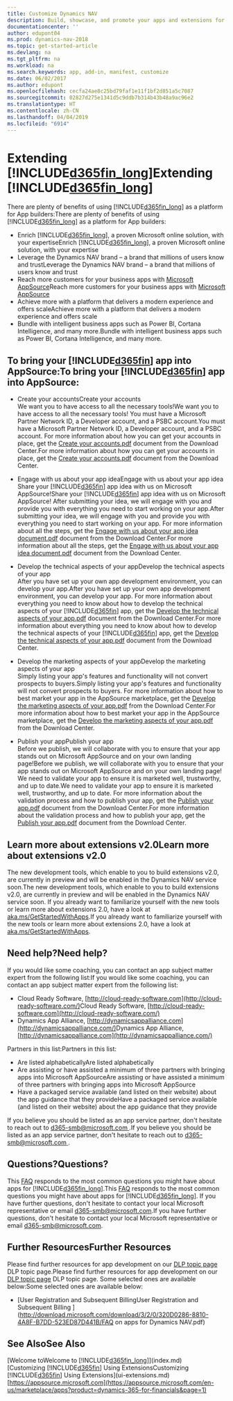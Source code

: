 ```yaml
---
title: Customize Dynamics NAV
description: Build, showcase, and promote your apps and extensions for Dynamics NAV.
documentationcenter: ''
author: edupont04
ms.prod: dynamics-nav-2018
ms.topic: get-started-article
ms.devlang: na
ms.tgt_pltfrm: na
ms.workload: na
ms.search.keywords: app, add-in, manifest, customize
ms.date: 06/02/2017
ms.author: edupont
ms.openlocfilehash: cecfa24ae8c25bd79faf1e11f1bf2d851a5c7087
ms.sourcegitcommit: 02827d275e1341d5c9ddb7b314b43b48a9ac96e2
ms.translationtype: HT
ms.contentlocale: zh-CN
ms.lasthandoff: 04/04/2019
ms.locfileid: "6914"
---
```

# <a name="extending-included365finlongincludesd365finlongmdmd"></a><span data-ttu-id="1c6fb-103">Extending [!INCLUDE[d365fin_long](includes/d365fin_long_md.md)]</span><span class="sxs-lookup"><span data-stu-id="1c6fb-103">Extending [!INCLUDE[d365fin_long](includes/d365fin_long_md.md)]</span></span>
<span data-ttu-id="1c6fb-104">There are plenty of benefits of using [!INCLUDE[d365fin_long](includes/d365fin_long_md.md)] as a platform for App builders:</span><span class="sxs-lookup"><span data-stu-id="1c6fb-104">There are plenty of benefits of using [!INCLUDE[d365fin_long](includes/d365fin_long_md.md)] as a platform for App builders:</span></span>

* <span data-ttu-id="1c6fb-105">Enrich [!INCLUDE[d365fin_long](includes/d365fin_long_md.md)], a proven Microsoft online solution, with your expertise</span><span class="sxs-lookup"><span data-stu-id="1c6fb-105">Enrich [!INCLUDE[d365fin_long](includes/d365fin_long_md.md)], a proven Microsoft online solution, with your expertise</span></span>  
* <span data-ttu-id="1c6fb-106">Leverage the Dynamics NAV brand – a brand that millions of users know and trust</span><span class="sxs-lookup"><span data-stu-id="1c6fb-106">Leverage the Dynamics NAV brand – a brand that millions of users know and trust</span></span>  
* <span data-ttu-id="1c6fb-107">Reach more customers for your business apps with [Microsoft AppSource](https://appsource.microsoft.com/)</span><span class="sxs-lookup"><span data-stu-id="1c6fb-107">Reach more customers for your business apps with [Microsoft AppSource](https://appsource.microsoft.com/)</span></span>  
* <span data-ttu-id="1c6fb-108">Achieve more with a platform that delivers a modern experience and offers scale</span><span class="sxs-lookup"><span data-stu-id="1c6fb-108">Achieve more with a platform that delivers a modern experience and offers scale</span></span>  
* <span data-ttu-id="1c6fb-109">Bundle with intelligent business apps such as Power BI, Cortana Intelligence, and many more.</span><span class="sxs-lookup"><span data-stu-id="1c6fb-109">Bundle with intelligent business apps such as Power BI, Cortana Intelligence, and many more.</span></span>  

## <a name="to-bring-your-included365finincludesd365finmdmd-app-into-appsource"></a><span data-ttu-id="1c6fb-110">To bring your [!INCLUDE[d365fin](includes/d365fin_md.md)] app into AppSource:</span><span class="sxs-lookup"><span data-stu-id="1c6fb-110">To bring your [!INCLUDE[d365fin](includes/d365fin_md.md)] app into AppSource:</span></span>
+ <span data-ttu-id="1c6fb-111">Create your accounts</span><span class="sxs-lookup"><span data-stu-id="1c6fb-111">Create your accounts</span></span>  
<span data-ttu-id="1c6fb-112">We want you to have access to all the necessary tools!</span><span class="sxs-lookup"><span data-stu-id="1c6fb-112">We want you to have access to all the necessary tools!</span></span> <span data-ttu-id="1c6fb-113">You must have a Microsoft Partner Network ID, a Developer account, and a PSBC account.</span><span class="sxs-lookup"><span data-stu-id="1c6fb-113">You must have a Microsoft Partner Network ID, a Developer account, and a PSBC account.</span></span>
<span data-ttu-id="1c6fb-114">For more information about how you can get your accounts in place, get the [Create your accounts.pdf](https://go.microsoft.com/fwlink/?linkid=841514) document from the Download Center.</span><span class="sxs-lookup"><span data-stu-id="1c6fb-114">For more information about how you can get your accounts in place, get the [Create your accounts.pdf](https://go.microsoft.com/fwlink/?linkid=841514) document from the Download Center.</span></span>

+ <span data-ttu-id="1c6fb-115">Engage with us about your app idea</span><span class="sxs-lookup"><span data-stu-id="1c6fb-115">Engage with us about your app idea</span></span>  
<span data-ttu-id="1c6fb-116">Share your [!INCLUDE[d365fin](includes/d365fin_md.md)] app idea with us on Microsoft AppSource!</span><span class="sxs-lookup"><span data-stu-id="1c6fb-116">Share your [!INCLUDE[d365fin](includes/d365fin_md.md)] app idea with us on Microsoft AppSource!</span></span> <span data-ttu-id="1c6fb-117">After submitting your idea, we will engage with you and provide you with everything you need to start working on your app.</span><span class="sxs-lookup"><span data-stu-id="1c6fb-117">After submitting your idea, we will engage with you and provide you with everything you need to start working on your app.</span></span>
<span data-ttu-id="1c6fb-118">For more information about all the steps, get the [Engage with us about your app idea document.pdf](https://go.microsoft.com/fwlink/?linkid=841515) document from the Download Center.</span><span class="sxs-lookup"><span data-stu-id="1c6fb-118">For more information about all the steps, get the [Engage with us about your app idea document.pdf](https://go.microsoft.com/fwlink/?linkid=841515) document from the Download Center.</span></span>

+ <span data-ttu-id="1c6fb-119">Develop the technical aspects of your app</span><span class="sxs-lookup"><span data-stu-id="1c6fb-119">Develop the technical aspects of your app</span></span>    
<span data-ttu-id="1c6fb-120">After you have set up your own app development environment, you can develop your app.</span><span class="sxs-lookup"><span data-stu-id="1c6fb-120">After you have set up your own app development environment, you can develop your app.</span></span>
<span data-ttu-id="1c6fb-121">For more information about everything you need to know about how to develop the technical aspects of your [!INCLUDE[d365fin](includes/d365fin_md.md)] app, get the [Develop the technical aspects of your app.pdf](https://go.microsoft.com/fwlink/?linkid=841516) document from the Download Center.</span><span class="sxs-lookup"><span data-stu-id="1c6fb-121">For more information about everything you need to know about how to develop the technical aspects of your [!INCLUDE[d365fin](includes/d365fin_md.md)] app, get the [Develop the technical aspects of your app.pdf](https://go.microsoft.com/fwlink/?linkid=841516) document from the Download Center.</span></span>

+ <span data-ttu-id="1c6fb-122">Develop the marketing aspects of your app</span><span class="sxs-lookup"><span data-stu-id="1c6fb-122">Develop the marketing aspects of your app</span></span>  
<span data-ttu-id="1c6fb-123">Simply listing your app's features and functionality will not convert prospects to buyers.</span><span class="sxs-lookup"><span data-stu-id="1c6fb-123">Simply listing your app's features and functionality will not convert prospects to buyers.</span></span> <span data-ttu-id="1c6fb-124">For more information about how to best market your app in the AppSource marketplace, get the [Develop the marketing aspects of your app.pdf](https://go.microsoft.com/fwlink/?linkid=841518) from the Download Center.</span><span class="sxs-lookup"><span data-stu-id="1c6fb-124">For more information about how to best market your app in the AppSource marketplace, get the [Develop the marketing aspects of your app.pdf](https://go.microsoft.com/fwlink/?linkid=841518) from the Download Center.</span></span>

+ <span data-ttu-id="1c6fb-125">Publish your app</span><span class="sxs-lookup"><span data-stu-id="1c6fb-125">Publish your app</span></span>  
<span data-ttu-id="1c6fb-126">Before we publish, we will collaborate with you to ensure that your app stands out on Microsoft AppSource and on your own landing page!</span><span class="sxs-lookup"><span data-stu-id="1c6fb-126">Before we publish, we will collaborate with you to ensure that your app stands out on Microsoft AppSource and on your own landing page!</span></span> <span data-ttu-id="1c6fb-127">We need to validate your app to ensure it is marketed well, trustworthy, and up to date.</span><span class="sxs-lookup"><span data-stu-id="1c6fb-127">We need to validate your app to ensure it is marketed well, trustworthy, and up to date.</span></span>
<span data-ttu-id="1c6fb-128">For more information about the validation process and how to publish your app, get the [Publish your app.pdf](https://go.microsoft.com/fwlink/?linkid=841517) document from the Download Center.</span><span class="sxs-lookup"><span data-stu-id="1c6fb-128">For more information about the validation process and how to publish your app, get the [Publish your app.pdf](https://go.microsoft.com/fwlink/?linkid=841517) document from the Download Center.</span></span>

## <a name="learn-more-about-extensions-v20"></a><span data-ttu-id="1c6fb-129">Learn more about extensions v2.0</span><span class="sxs-lookup"><span data-stu-id="1c6fb-129">Learn more about extensions v2.0</span></span>
<span data-ttu-id="1c6fb-130">The new development tools, which enable to you to build extensions v2.0, are currently in preview and will be enabled in the Dynamics NAV service soon.</span><span class="sxs-lookup"><span data-stu-id="1c6fb-130">The new development tools, which enable to you to build extensions v2.0, are currently in preview and will be enabled in the Dynamics NAV service soon.</span></span> <span data-ttu-id="1c6fb-131">If you already want to familiarize yourself with the new tools or learn more about extensions 2.0, have a look at [aka.ms/GetStartedWithApps](http://aka.ms/GetStartedWithApps).</span><span class="sxs-lookup"><span data-stu-id="1c6fb-131">If you already want to familiarize yourself with the new tools or learn more about extensions 2.0, have a look at [aka.ms/GetStartedWithApps](http://aka.ms/GetStartedWithApps).</span></span>  

## <a name="need-help"></a><span data-ttu-id="1c6fb-132">Need help?</span><span class="sxs-lookup"><span data-stu-id="1c6fb-132">Need help?</span></span>
<span data-ttu-id="1c6fb-133">If you would like some coaching, you can contact an app subject matter expert from the following list:</span><span class="sxs-lookup"><span data-stu-id="1c6fb-133">If you would like some coaching, you can contact an app subject matter expert from the following list:</span></span>

* <span data-ttu-id="1c6fb-134">Cloud Ready Software, [http://cloud-ready-software.com](http://cloud-ready-software.com/)</span><span class="sxs-lookup"><span data-stu-id="1c6fb-134">Cloud Ready Software, [http://cloud-ready-software.com](http://cloud-ready-software.com/)</span></span>  
* <span data-ttu-id="1c6fb-135">Dynamics App Alliance, [http://dynamicsappalliance.com](http://dynamicsappalliance.com/)</span><span class="sxs-lookup"><span data-stu-id="1c6fb-135">Dynamics App Alliance, [http://dynamicsappalliance.com](http://dynamicsappalliance.com/)</span></span>

<span data-ttu-id="1c6fb-136">Partners in this list:</span><span class="sxs-lookup"><span data-stu-id="1c6fb-136">Partners in this list:</span></span>

* <span data-ttu-id="1c6fb-137">Are listed alphabetically</span><span class="sxs-lookup"><span data-stu-id="1c6fb-137">Are listed alphabetically</span></span>  
* <span data-ttu-id="1c6fb-138">Are assisting or have assisted a minimum of three partners with bringing apps into Microsoft AppSource</span><span class="sxs-lookup"><span data-stu-id="1c6fb-138">Are assisting or have assisted a minimum of three partners with bringing apps into Microsoft AppSource</span></span>  
* <span data-ttu-id="1c6fb-139">Have a packaged service available (and listed on their website) about the app guidance that they provide</span><span class="sxs-lookup"><span data-stu-id="1c6fb-139">Have a packaged service available (and listed on their website) about the app guidance that they provide</span></span>  

<span data-ttu-id="1c6fb-140">If you believe you should be listed as an app service partner, don't hesitate to reach out to [d365-smb@microsoft.com ](mailto:d365-smb@microsoft.com).</span><span class="sxs-lookup"><span data-stu-id="1c6fb-140">If you believe you should be listed as an app service partner, don't hesitate to reach out to [d365-smb@microsoft.com ](mailto:d365-smb@microsoft.com).</span></span>

## <a name="questions"></a><span data-ttu-id="1c6fb-141">Questions?</span><span class="sxs-lookup"><span data-stu-id="1c6fb-141">Questions?</span></span>
<span data-ttu-id="1c6fb-142">This [FAQ](https://go.microsoft.com/fwlink/?linkid=841520) responds to the most common questions you might have about apps for [!INCLUDE[d365fin_long](includes/d365fin_long_md.md)].</span><span class="sxs-lookup"><span data-stu-id="1c6fb-142">This [FAQ](https://go.microsoft.com/fwlink/?linkid=841520) responds to the most common questions you might have about apps for [!INCLUDE[d365fin_long](includes/d365fin_long_md.md)].</span></span> <span data-ttu-id="1c6fb-143">If you have further questions, don't hesitate to contact your local Microsoft representative or email [d365-smb@microsoft.com](mailto:d365-smb@microsoft.com).</span><span class="sxs-lookup"><span data-stu-id="1c6fb-143">If you have further questions, don't hesitate to contact your local Microsoft representative or email [d365-smb@microsoft.com](mailto:d365-smb@microsoft.com).</span></span>

## <a name="further-resources"></a><span data-ttu-id="1c6fb-144">Further Resources</span><span class="sxs-lookup"><span data-stu-id="1c6fb-144">Further Resources</span></span>
<span data-ttu-id="1c6fb-145">Please find further resources for app development on our [DLP topic page](https://mbspartner.microsoft.com/BFI/Topic/76) DLP topic page.</span><span class="sxs-lookup"><span data-stu-id="1c6fb-145">Please find further resources for app development on our [DLP topic page](https://mbspartner.microsoft.com/BFI/Topic/76) DLP topic page.</span></span> <span data-ttu-id="1c6fb-146">Some selected ones are available below:</span><span class="sxs-lookup"><span data-stu-id="1c6fb-146">Some selected ones are available below:</span></span>
-   [<span data-ttu-id="1c6fb-147">User Registration and Subsequent Billing</span><span class="sxs-lookup"><span data-stu-id="1c6fb-147">User Registration and Subsequent Billing</span></span> ](http://download.microsoft.com/download/3/2/0/320D0286-8810-4A8F-B7DD-523ED87D441B/FAQ on apps for Dynamics NAV.pdf)



## <a name="see-also"></a><span data-ttu-id="1c6fb-148">See Also</span><span class="sxs-lookup"><span data-stu-id="1c6fb-148">See Also</span></span>
[<span data-ttu-id="1c6fb-149">Welcome to</span><span class="sxs-lookup"><span data-stu-id="1c6fb-149">Welcome to</span></span> [!INCLUDE[d365fin_long](includes/d365fin_long_md.md)]](index.md)  
[<span data-ttu-id="1c6fb-150">Customizing [!INCLUDE[d365fin](includes/d365fin_md.md)] Using Extensions</span><span class="sxs-lookup"><span data-stu-id="1c6fb-150">Customizing [!INCLUDE[d365fin](includes/d365fin_md.md)] Using Extensions</span></span>](ui-extensions.md)  
[https://appsource.microsoft.com](https://appsource.microsoft.com/en-us/marketplace/apps?product=dynamics-365-for-financials&page=1)
